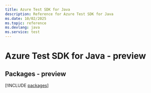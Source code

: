 ```yaml
---
title: Azure Test SDK for Java
description: Reference for Azure Test SDK for Java
ms.date: 10/02/2025
ms.topic: reference
ms.devlang: java
ms.service: test
---
```

# Azure Test SDK for Java - preview
## Packages - preview
[!INCLUDE [packages](test-index.md)]